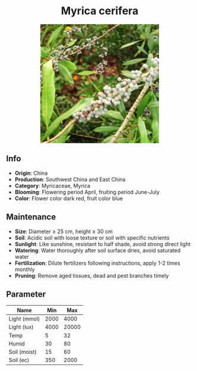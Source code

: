 <h1 align='center'>Myrica cerifera</h1>
<p align="center">
    <img 
        align='center'
        width='320'
        src="../images/myrica cerifera.png" 
        alt='Myrica cerifera' />
</p>

## Info

 - **Origin**: China
 - **Production**: Southwest China and East China
 - **Category**: Myricaceae, Myrica
 - **Blooming**: Flowering period April, fruiting period June-July
 - **Color**: Flower color dark red, fruit color blue

## Maintenance

 - **Size**: Diameter ≥ 25 cm, height ≥ 30 cm
 - **Soil**: Acidic soil with loose texture or soil with specific nutrients
 - **Sunlight**: Like sunshine, resistant to half shade, avoid strong direct light
 - **Watering**: Water thoroughly after soil surface dries, avoid saturated water
 - **Fertilization**: Dilute fertilizers following instructions, apply 1-2 times monthly
 - **Pruning**: Remove aged tissues, dead and pest branches timely

## Parameter

| Name         | Min  | Max   |
|--------------|------|-------|
| Light (mmol) | 2000 | 4000  |
| Light (lux)  | 4000 | 20000 |
| Temp         | 5    | 32    |
| Humid        | 30   | 80    |
| Soil (moist) | 15   | 60    |
| Soil (ec)    | 350  | 2000  |